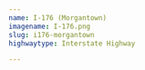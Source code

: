 ```yaml
---
name: I-176 (Morgantown)
imagename: I-176.png
slug: i176-morgantown
highwaytype: Interstate Highway

---
```

